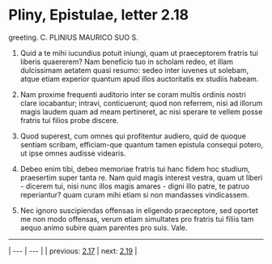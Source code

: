# Pliny, Epistulae, letter 2.18

greeting. C. PLINIUS MAURICO SUO S.



1. Quid a te mihi iucundius potuit iniungi, quam ut praeceptorem fratris tui liberis quaererem? Nam beneficio tuo in scholam redeo, et illam dulcissimam aetatem quasi resumo: sedeo inter iuvenes ut solebam, atque etiam experior quantum apud illos auctoritatis ex studiis habeam.



2. Nam proxime frequenti auditorio inter se coram multis ordinis nostri clare iocabantur; intravi, conticuerunt; quod non referrem, nisi ad illorum magis laudem quam ad meam pertineret, ac nisi sperare te vellem posse fratris tui filios probe discere.



3. Quod superest, cum omnes qui profitentur audiero, quid de quoque sentiam scribam, efficiam-que quantum tamen epistula consequi potero, ut ipse omnes audisse videaris.



4. Debeo enim tibi, debeo memoriae fratris tui hanc fidem hoc studium, praesertim super tanta re. Nam quid magis interest vestra, quam ut liberi - dicerem tui, nisi nunc illos magis amares - digni illo patre, te patruo reperiantur? quam curam mihi etiam si non mandasses vindicassem.



5. Nec ignoro suscipiendas offensas in eligendo praeceptore, sed oportet me non modo offensas, verum etiam simultates pro fratris tui filiis tam aequo animo subire quam parentes pro suis. Vale.



---

| --- | --- |
| previous: [2.17](../2.17/) | next: [2.19](../2.19/) |